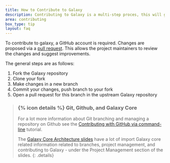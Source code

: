 ```yaml
---
title: How to Contribute to Galaxy
description: Contributing to Galaxy is a multi-step proces, this will guide you through it.
area: contributing
box_type: tip
layout: faq
---
```


To contribute to galaxy, a GitHub account is required. Changes are proposed via a [pull request](https://docs.github.com/en/github/collaborating-with-pull-requests). This allows the project maintainers to review the changes and suggest improvements.

The general steps are as follows:

1. Fork the Galaxy repository
2. Clone your fork
3. Make changes in a new branch
4. Commit your changes, push branch to your fork
5. Open a pull request for this branch in the upstream Galaxy repository

> ### {% icon details %} Git, Github, and Galaxy Core
> For a lot more information about Git branching and managing a repository on Github
> see the [Contributing with GitHub via command-line](../../../contributing/tutorials/github-command-line-contribution/tutorial.html)
> tutorial.
>
> The [Galaxy Core Architecture slides](../architecture/slides.html) have a lot of import Galaxy core related information related to branches,
> project management, and contributing to Galaxy - under the Project Management section of the slides.
{: .details}
